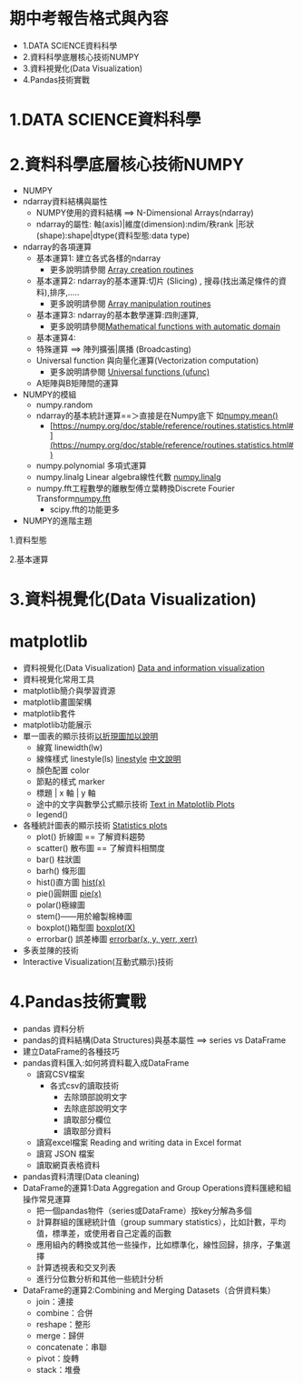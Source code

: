 # 期中考報告格式與內容
- 1.DATA SCIENCE資料科學
- 2.資料科學底層核心技術NUMPY
- 3.資料視覺化(Data Visualization)
- 4.Pandas技術實戰 

# 1.DATA SCIENCE資料科學
# 2.資料科學底層核心技術NUMPY
- NUMPY
- ndarray資料結構與屬性
  - NUMPY使用的資料結構 ==> N-Dimensional Arrays(ndarray)
  - ndarray的屬性: 軸(axis)|維度(dimension):ndim/秩rank |形狀(shape):shape|dtype(資料型態:data type)
- ndarray的各項運算
  - 基本運算1: 建立各式各樣的ndarray 
    - 更多說明請參閱 [Array creation routines](https://numpy.org/doc/stable/reference/routines.array-creation.html) 
  - 基本運算2: ndarray的基本運算:切片 (Slicing) , 搜尋(找出滿足條件的資料),排序,.....
    - 更多說明請參閱 [Array manipulation routines](https://numpy.org/doc/stable/reference/routines.array-manipulation.html) 
  - 基本運算3: ndarray的基本數學運算:四則運算,
    - 更多說明請參閱[Mathematical functions with automatic domain](https://numpy.org/doc/stable/reference/routines.emath.html) 
  - 基本運算4: 
  - 特殊運算 ==> 陣列擴張|廣播 (Broadcasting)
  - Universal function 與向量化運算(Vectorization computation)
    - 更多說明請參閱 [Universal functions (ufunc)](https://numpy.org/doc/stable/reference/ufuncs.html) 
  - A矩陣與B矩陣間的運算
- NUMPY的模組
  - numpy.random
  - ndarray的基本統計運算==＞直接是在Numpy底下  如[numpy.mean()](https://numpy.org/doc/stable/reference/generated/numpy.mean.html)
    - [https://numpy.org/doc/stable/reference/routines.statistics.html#](https://numpy.org/doc/stable/reference/routines.statistics.html#) 
  - numpy.polynomial 多項式運算
  - numpy.linalg Linear algebra線性代數 [numpy.linalg](https://numpy.org/doc/stable/reference/routines.linalg.html)
  - numpy.fft工程數學的離散型傅立葉轉換Discrete Fourier Transform[numpy.fft](https://numpy.org/doc/stable/reference/routines.fft.html)
    - scipy.fft的功能更多  
- NUMPY的進階主題


1.資料型態 


2.基本運算


# 3.資料視覺化(Data Visualization)
# matplotlib
- 資料視覺化(Data Visualization) [Data and information visualization](https://en.wikipedia.org/wiki/Data_and_information_visualization)
- 資料視覺化常用工具
- matplotlib簡介與學習資源
- matplotlib畫圖架構
- matplotlib套件
- matplotlib功能展示
- 單一圖表的顯示技術[以折現圖加以說明](./2_1_Matplotlib.md)
  - 線寬 linewidth(lw)
  - 線條樣式 linestyle(ls) [linestyle](https://matplotlib.org/stable/gallery/lines_bars_and_markers/linestyles.html) [中文說明](https://blog.csdn.net/Strive_For_Future/article/details/118755312)
  - 顏色配置 color
  - 節點的樣式 marker
  - 標題 | x 軸 | y 軸
  - 途中的文字與數學公式顯示技術 [Text in Matplotlib Plots]()
  - legend() 
- 各種統計圖表的顯示技術 [Statistics plots](https://matplotlib.org/stable/tutorials/text/text_intro.html)
  - plot() 折線圖 == 了解資料趨勢
  - scatter() 散布圖 == 了解資料相關度
  - bar() 柱狀圖
  - barh() 條形圖
  - hist()直方圖 [hist(x)](https://matplotlib.org/stable/plot_types/stats/hist_plot.html)
  - pie()圓餅圖 [pie(x)](https://matplotlib.org/stable/plot_types/stats/pie.html)
  - polar()極線圖 
  - stem()——用於繪製棉棒圖 
  - boxplot()箱型圖 [boxplot(X)](https://matplotlib.org/stable/plot_types/stats/boxplot_plot.html)
  - errorbar() 誤差棒圖  [errorbar(x, y, yerr, xerr)](https://matplotlib.org/stable/plot_types/stats/errorbar_plot.html)
- 多表並陳的技術
- Interactive Visualization(互動式顯示)技術 

# 4.Pandas技術實戰 
- pandas 資料分析
- pandas的資料結構(Data Structures)與基本屬性 ==> series vs DataFrame
- 建立DataFrame的各種技巧
- pandas資料匯入:如何將資料載入成DataFrame
  - 讀寫CSV檔案 
    - 各式csv的讀取技術
      - 去除頭部說明文字
      - 去除底部說明文字
      - 讀取部分欄位
      - 讀取部分資料 
   - 讀寫excel檔案 Reading and writing data in Excel format
   - 讀寫 JSON 檔案
   - 讀取網頁表格資料 
- pandas資料清理(Data cleaning)
- DataFrame的運算1:Data Aggregation and Group Operations資料匯總和組操作常見運算
  - 把一個pandas物件（series或DataFrame）按key分解為多個
  - 計算群組的匯總統計值（group summary statistics），比如計數，平均值，標準差，或使用者自己定義的函數
  - 應用組內的轉換或其他一些操作，比如標準化，線性回歸，排序，子集選擇
  - 計算透視表和交叉列表
  - 進行分位數分析和其他一些統計分析
- DataFrame的運算2:Combining and Merging Datasets（合併資料集）
  - join：連接
  - combine：合併
  - reshape：整形
  - merge：歸併
  - concatenate：串聯
  - pivot：旋轉
  - stack：堆疊

